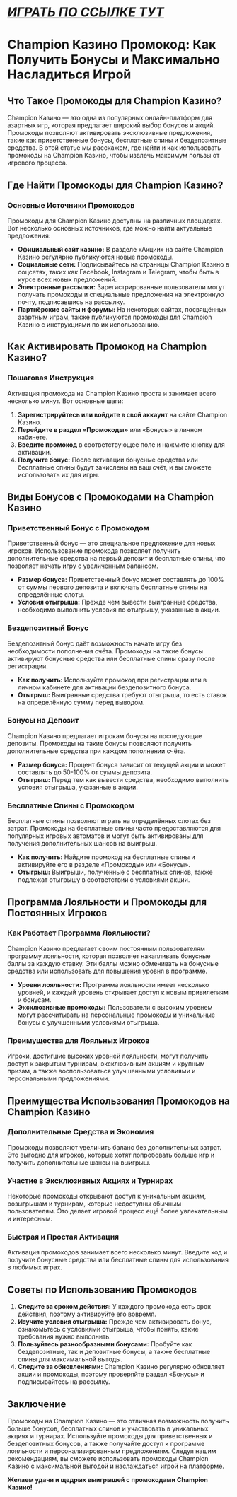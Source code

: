 # [***<u>ИГРАТЬ ПО ССЫЛКЕ ТУТ</u>***](https://temon-gter.cfd/go/9n8?p56190p303844p3509t17502)

# Champion Казино Промокод: Как Получить Бонусы и Максимально Насладиться Игрой

## Что Такое Промокоды для Champion Казино?

Champion Казино — это одна из популярных онлайн-платформ для азартных игр, которая предлагает широкий выбор бонусов и акций. Промокоды позволяют активировать эксклюзивные предложения, такие как приветственные бонусы, бесплатные спины и бездепозитные средства. В этой статье мы расскажем, где найти и как использовать промокоды на Champion Казино, чтобы извлечь максимум пользы от игрового процесса.

## Где Найти Промокоды для Champion Казино?

### Основные Источники Промокодов

Промокоды для Champion Казино доступны на различных площадках. Вот несколько основных источников, где можно найти актуальные предложения:

* **Официальный сайт казино:** В разделе «Акции» на сайте Champion Казино регулярно публикуются новые промокоды.
* **Социальные сети:** Подписывайтесь на страницы Champion Казино в соцсетях, таких как Facebook, Instagram и Telegram, чтобы быть в курсе всех новых предложений.
* **Электронные рассылки:** Зарегистрированные пользователи могут получать промокоды и специальные предложения на электронную почту, подписавшись на рассылку.
* **Партнёрские сайты и форумы:** На некоторых сайтах, посвящённых азартным играм, также публикуются промокоды для Champion Казино с инструкциями по их использованию.

## Как Активировать Промокод на Champion Казино?

### Пошаговая Инструкция

Активация промокода на Champion Казино проста и занимает всего несколько минут. Вот основные шаги:

1. **Зарегистрируйтесь или войдите в свой аккаунт** на сайте Champion Казино.
2. **Перейдите в раздел «Промокоды»** или «Бонусы» в личном кабинете.
3. **Введите промокод** в соответствующее поле и нажмите кнопку для активации.
4. **Получите бонус:** После активации бонусные средства или бесплатные спины будут зачислены на ваш счёт, и вы сможете использовать их для игры.

## Виды Бонусов с Промокодами на Champion Казино

### Приветственный Бонус с Промокодом

Приветственный бонус — это специальное предложение для новых игроков. Использование промокода позволяет получить дополнительные средства на первый депозит и бесплатные спины, что позволяет начать игру с увеличенным балансом.

* **Размер бонуса:** Приветственный бонус может составлять до 100% от суммы первого депозита и включать бесплатные спины на определённые слоты.
* **Условия отыгрыша:** Прежде чем вывести выигранные средства, необходимо выполнить условия по отыгрышу, указанные в акции.

### Бездепозитный Бонус

Бездепозитный бонус даёт возможность начать игру без необходимости пополнения счёта. Промокоды на такие бонусы активируют бонусные средства или бесплатные спины сразу после регистрации.

* **Как получить:** Используйте промокод при регистрации или в личном кабинете для активации бездепозитного бонуса.
* **Отыгрыш:** Выигранные средства требуют отыгрыша, то есть ставок на определённую сумму перед выводом.

### Бонусы на Депозит

Champion Казино предлагает игрокам бонусы на последующие депозиты. Промокоды на такие бонусы позволяют получить дополнительные средства при каждом пополнении счёта.

* **Размер бонуса:** Процент бонуса зависит от текущей акции и может составлять до 50-100% от суммы депозита.
* **Отыгрыш:** Перед тем как вывести средства, необходимо выполнить условия отыгрыша, указанные в акции.

### Бесплатные Спины с Промокодом

Бесплатные спины позволяют играть на определённых слотах без затрат. Промокоды на бесплатные спины часто предоставляются для популярных игровых автоматов и могут быть активированы для получения дополнительных шансов на выигрыш.

* **Как получить:** Найдите промокод на бесплатные спины и активируйте его в разделе «Промокоды» или «Бонусы».
* **Отыгрыш:** Выигрыши, полученные с бесплатных спинов, также подлежат отыгрышу в соответствии с условиями акции.

## Программа Лояльности и Промокоды для Постоянных Игроков

### Как Работает Программа Лояльности?

Champion Казино предлагает своим постоянным пользователям программу лояльности, которая позволяет накапливать бонусные баллы за каждую ставку. Эти баллы можно обменивать на бонусные средства или использовать для повышения уровня в программе.

* **Уровни лояльности:** Программа лояльности имеет несколько уровней, и каждый уровень открывает доступ к новым привилегиям и бонусам.
* **Эксклюзивные промокоды:** Пользователи с высоким уровнем могут рассчитывать на персональные промокоды и уникальные бонусы с улучшенными условиями отыгрыша.

### Преимущества для Лояльных Игроков

Игроки, достигшие высоких уровней лояльности, могут получить доступ к закрытым турнирам, эксклюзивным акциям и крупным призам, а также воспользоваться улучшенными условиями и персональными предложениями.

## Преимущества Использования Промокодов на Champion Казино

### Дополнительные Средства и Экономия

Промокоды позволяют увеличить баланс без дополнительных затрат. Это выгодно для игроков, которые хотят попробовать больше игр и получить дополнительные шансы на выигрыш.

### Участие в Эксклюзивных Акциях и Турнирах

Некоторые промокоды открывают доступ к уникальным акциям, розыгрышам и турнирам, которые недоступны обычным пользователям. Это делает игровой процесс ещё более увлекательным и интересным.

### Быстрая и Простая Активация

Активация промокодов занимает всего несколько минут. Введите код и получите бонусные средства или бесплатные спины для использования в любимых играх.

## Советы по Использованию Промокодов

1. **Следите за сроком действия:** У каждого промокода есть срок действия, поэтому активируйте его вовремя.
2. **Изучите условия отыгрыша:** Прежде чем активировать бонус, ознакомьтесь с условиями отыгрыша, чтобы понять, какие требования нужно выполнить.
3. **Пользуйтесь разнообразными бонусами:** Пробуйте как бездепозитные, так и депозитные бонусы, а также бесплатные спины для максимальной выгоды.
4. **Следите за обновлениями:** Champion Казино регулярно обновляет акции и промокоды, поэтому проверяйте раздел «Бонусы» и подписывайтесь на рассылку.

## Заключение

Промокоды на Champion Казино — это отличная возможность получить больше бонусов, бесплатных спинов и участвовать в уникальных акциях и турнирах. Используйте промокоды для приветственных и бездепозитных бонусов, а также получайте доступ к программе лояльности и персонализированным предложениям. Следуя нашим рекомендациям, вы сможете использовать промокоды Champion Казино с максимальной выгодой и наслаждаться игрой на платформе.

**Желаем удачи и щедрых выигрышей с промокодами Champion Казино!**
